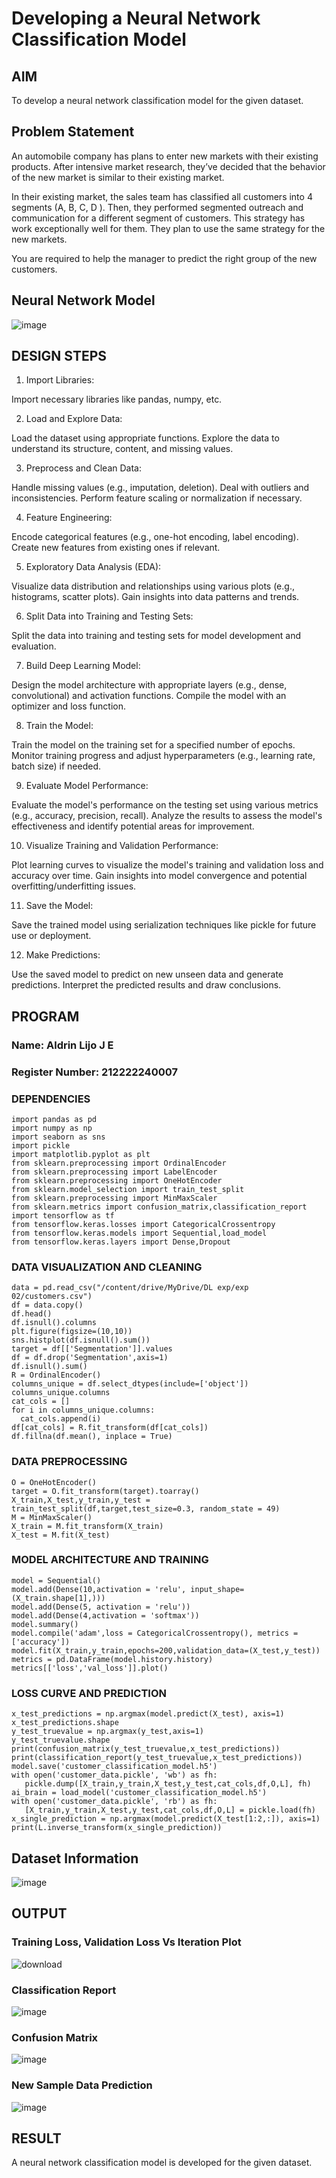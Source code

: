 # Developing a Neural Network Classification Model

## AIM

To develop a neural network classification model for the given dataset.

## Problem Statement

An automobile company has plans to enter new markets with their existing products. After intensive market research, they’ve decided that the behavior of the new market is similar to their existing market.

In their existing market, the sales team has classified all customers into 4 segments (A, B, C, D ). Then, they performed segmented outreach and communication for a different segment of customers. This strategy has work exceptionally well for them. They plan to use the same strategy for the new markets.

You are required to help the manager to predict the right group of the new customers.

## Neural Network Model

![image](https://github.com/aldrinlijo04/nn-classification/assets/118544279/ab5f6c4d-f6c2-47b6-a728-bbfc38b25e13)

## DESIGN STEPS

1. Import Libraries:

Import necessary libraries like pandas, numpy, etc.

2. Load and Explore Data:

Load the dataset using appropriate functions.
Explore the data to understand its structure, content, and missing values.

3. Preprocess and Clean Data:

Handle missing values (e.g., imputation, deletion).
Deal with outliers and inconsistencies.
Perform feature scaling or normalization if necessary.

4. Feature Engineering:

Encode categorical features (e.g., one-hot encoding, label encoding).
Create new features from existing ones if relevant.

5. Exploratory Data Analysis (EDA):

Visualize data distribution and relationships using various plots (e.g., histograms, scatter plots).
Gain insights into data patterns and trends.

6. Split Data into Training and Testing Sets:

Split the data into training and testing sets for model development and evaluation.

7. Build Deep Learning Model:

Design the model architecture with appropriate layers (e.g., dense, convolutional) and activation functions.
Compile the model with an optimizer and loss function.

8. Train the Model:

Train the model on the training set for a specified number of epochs.
Monitor training progress and adjust hyperparameters (e.g., learning rate, batch size) if needed.

9. Evaluate Model Performance:

Evaluate the model's performance on the testing set using various metrics (e.g., accuracy, precision, recall).
Analyze the results to assess the model's effectiveness and identify potential areas for improvement.

10. Visualize Training and Validation Performance:

Plot learning curves to visualize the model's training and validation loss and accuracy over time.
Gain insights into model convergence and potential overfitting/underfitting issues.

11. Save the Model:

Save the trained model using serialization techniques like pickle for future use or deployment.

12. Make Predictions:

Use the saved model to predict on new unseen data and generate predictions.
Interpret the predicted results and draw conclusions.

## PROGRAM

### Name: Aldrin Lijo J E
### Register Number: 212222240007

### DEPENDENCIES
```
import pandas as pd
import numpy as np
import seaborn as sns
import pickle
import matplotlib.pyplot as plt
from sklearn.preprocessing import OrdinalEncoder
from sklearn.preprocessing import LabelEncoder
from sklearn.preprocessing import OneHotEncoder
from sklearn.model_selection import train_test_split
from sklearn.preprocessing import MinMaxScaler
from sklearn.metrics import confusion_matrix,classification_report
import tensorflow as tf
from tensorflow.keras.losses import CategoricalCrossentropy
from tensorflow.keras.models import Sequential,load_model
from tensorflow.keras.layers import Dense,Dropout
```
### DATA VISUALIZATION AND CLEANING
```
data = pd.read_csv("/content/drive/MyDrive/DL exp/exp 02/customers.csv")
df = data.copy()
df.head()
df.isnull().columns
plt.figure(figsize=(10,10))
sns.histplot(df.isnull().sum())
target = df[['Segmentation']].values
df = df.drop('Segmentation',axis=1)
df.isnull().sum()
R = OrdinalEncoder()
columns_unique = df.select_dtypes(include=['object'])
columns_unique.columns
cat_cols = []
for i in columns_unique.columns:
  cat_cols.append(i)
df[cat_cols] = R.fit_transform(df[cat_cols])
df.fillna(df.mean(), inplace = True)
```
### DATA PREPROCESSING
```
O = OneHotEncoder()
target = O.fit_transform(target).toarray()
X_train,X_test,y_train,y_test = train_test_split(df,target,test_size=0.3, random_state = 49)
M = MinMaxScaler()
X_train = M.fit_transform(X_train)
X_test = M.fit(X_test)
```
### MODEL ARCHITECTURE AND TRAINING
```
model = Sequential()
model.add(Dense(10,activation = 'relu', input_shape=(X_train.shape[1],)))
model.add(Dense(5, activation = 'relu'))
model.add(Dense(4,activation = 'softmax'))
model.summary()
model.compile('adam',loss = CategoricalCrossentropy(), metrics = ['accuracy'])
model.fit(X_train,y_train,epochs=200,validation_data=(X_test,y_test))
metrics = pd.DataFrame(model.history.history)
metrics[['loss','val_loss']].plot()
```
### LOSS CURVE AND PREDICTION
```
x_test_predictions = np.argmax(model.predict(X_test), axis=1)
x_test_predictions.shape
y_test_truevalue = np.argmax(y_test,axis=1)
y_test_truevalue.shape
print(confusion_matrix(y_test_truevalue,x_test_predictions))
print(classification_report(y_test_truevalue,x_test_predictions))
model.save('customer_classification_model.h5')
with open('customer_data.pickle', 'wb') as fh:
   pickle.dump([X_train,y_train,X_test,y_test,cat_cols,df,O,L], fh)
ai_brain = load_model('customer_classification_model.h5')
with open('customer_data.pickle', 'rb') as fh:
   [X_train,y_train,X_test,y_test,cat_cols,df,O,L] = pickle.load(fh)
x_single_prediction = np.argmax(model.predict(X_test[1:2,:]), axis=1)
print(L.inverse_transform(x_single_prediction))
```
## Dataset Information
![image](https://github.com/aldrinlijo04/nn-classification/assets/118544279/6517065f-9740-47a8-9d5e-e096fc4ff372)

## OUTPUT
### Training Loss, Validation Loss Vs Iteration Plot
![download](https://github.com/aldrinlijo04/nn-classification/assets/118544279/76e2cb3e-2370-46cf-8163-d98457b96f48)

### Classification Report
![image](https://github.com/aldrinlijo04/nn-classification/assets/118544279/c6998dd7-7ccf-475c-8856-99485436d6fb)

### Confusion Matrix
![image](https://github.com/aldrinlijo04/nn-classification/assets/118544279/fb0fca07-2590-4565-88e5-7f0259d39428)

### New Sample Data Prediction
![image](https://github.com/aldrinlijo04/nn-classification/assets/118544279/55fb2b09-41ca-431b-a558-8c24a0faa16e)


## RESULT
A neural network classification model is developed for the given dataset.
